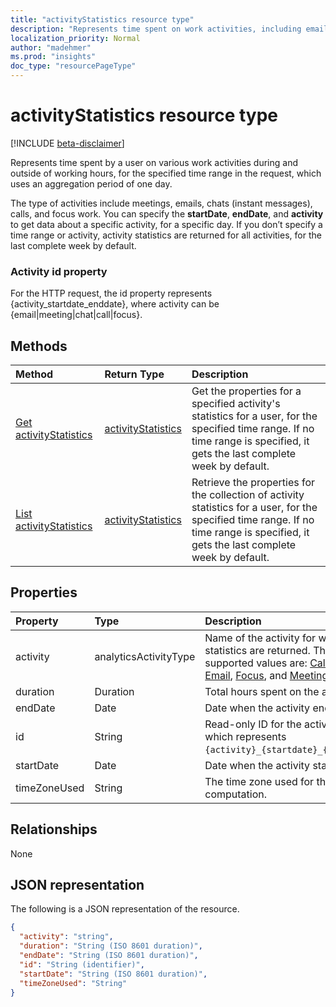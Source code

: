 ```yaml
---
title: "activityStatistics resource type"
description: "Represents time spent on work activities, including email, meetings, focus work, chats, and calls."
localization_priority: Normal
author: "madehmer"
ms.prod: "insights"
doc_type: "resourcePageType"
---
```


# activityStatistics resource type

[!INCLUDE [beta-disclaimer](../../includes/beta-disclaimer.md)]

Represents time spent by a user on various work activities during and outside of working hours, for the specified time range in the request, which uses an aggregation period of one day.

The type of activities include meetings, emails, chats (instant messages), calls, and focus work. You can specify the **startDate**, **endDate**, and **activity** to get data about a specific activity, for a specific day. If you don’t specify a time range or activity, activity statistics are returned for all activities, for the last complete week by default.

### Activity id property

For the HTTP request, the id property represents {activity_startdate_enddate}, where activity can be {email|meeting|chat|call|focus}.

## Methods

| Method       | Return Type | Description |
|:-------------|:------------|:------------|
| [Get activityStatistics](../api/activitystatistics-get.md) | [activityStatistics](activitystatistics.md) | Get the properties for a specified activity's statistics for a user, for the specified time range. If no time range is specified, it gets the last complete week by default.|
| [List activityStatistics](../api/activitystatistics-list.md) | [activityStatistics](activitystatistics.md) | Retrieve the properties for the collection of activity statistics for a user, for the specified time range. If no time range is specified, it gets the last complete week by default.|

## Properties

| Property     | Type        | Description |
|:-------------|:------------|:------------|
|activity|analyticsActivityType| Name of the activity for which statistics are returned. The supported values are: [Call](callactivitystatistics.md), [Chat](chatactivitystatistics.md), [Email](emailactivitystatistics.md), [Focus](focusactivitystatistics.md), and [Meeting](meetingactivitystatistics.md).|
|duration|Duration|Total hours spent on the activity.|
|endDate|Date|Date when the activity ended.|
|id|String| Read-only ID for the activity, which represents `{activity}_{startdate}_{enddate}`.|
|startDate|Date|Date when the activity started.|
|timeZoneUsed|String|The time zone used for the computation.|

## Relationships

None

## JSON representation

The following is a JSON representation of the resource.

<!-- { 
  "blockType": "resource",
  "optionalProperties": [

  ],
  "@odata.type": "microsoft.graph.activityStatistics",
  "baseType": "",
  "keyProperty": "id"
}-->

```json
{
  "activity": "string",
  "duration": "String (ISO 8601 duration)",
  "endDate": "String (ISO 8601 duration)",
  "id": "String (identifier)",
  "startDate": "String (ISO 8601 duration)",
  "timeZoneUsed": "String"
}
```

<!-- uuid: 16cd6b66-4b1a-43a1-adaf-3a886856ed98
2019-02-04 14:57:30 UTC -->
<!-- {
  "type": "#page.annotation",
  "description": "activityStatistics resource",
  "keywords": "",
  "section": "documentation",
  "tocPath": ""
}--> 